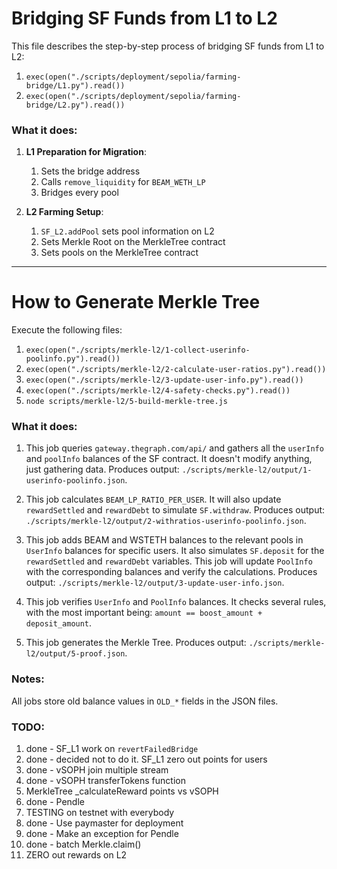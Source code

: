 # Bridging SF Funds from L1 to L2

This file describes the step-by-step process of bridging SF funds from L1 to L2:

1. `exec(open("./scripts/deployment/sepolia/farming-bridge/L1.py").read())`
2. `exec(open("./scripts/deployment/sepolia/farming-bridge/L2.py").read())`

### What it does:
1. **L1 Preparation for Migration**:
   1. Sets the bridge address
   2. Calls `remove_liquidity` for `BEAM_WETH_LP`
   3. Bridges every pool

2. **L2 Farming Setup**:
   1. `SF_L2.addPool` sets pool information on L2
   2. Sets Merkle Root on the MerkleTree contract
   3. Sets pools on the MerkleTree contract

---

# How to Generate Merkle Tree

Execute the following files:

1. `exec(open("./scripts/merkle-l2/1-collect-userinfo-poolinfo.py").read())`
2. `exec(open("./scripts/merkle-l2/2-calculate-user-ratios.py").read())`
3. `exec(open("./scripts/merkle-l2/3-update-user-info.py").read())`
4. `exec(open("./scripts/merkle-l2/4-safety-checks.py").read())`
5. `node scripts/merkle-l2/5-build-merkle-tree.js`

### What it does:
1. This job queries `gateway.thegraph.com/api/` and gathers all the `userInfo` and `poolInfo` balances of the SF contract. It doesn't modify anything, just gathering data. Produces output: `./scripts/merkle-l2/output/1-userinfo-poolinfo.json`.
   
2. This job calculates `BEAM_LP_RATIO_PER_USER`. It will also update `rewardSettled` and `rewardDebt` to simulate `SF.withdraw`. Produces output: `./scripts/merkle-l2/output/2-withratios-userinfo-poolinfo.json`.

3. This job adds BEAM and WSTETH balances to the relevant pools in `UserInfo` balances for specific users. It also simulates `SF.deposit` for the `rewardSettled` and `rewardDebt` variables. This job will update `PoolInfo` with the corresponding balances and verify the calculations. Produces output: `./scripts/merkle-l2/output/3-update-user-info.json`.

4. This job verifies `UserInfo` and `PoolInfo` balances. It checks several rules, with the most important being: `amount == boost_amount + deposit_amount`.

5. This job generates the Merkle Tree. Produces output: `./scripts/merkle-l2/output/5-proof.json`.

### Notes:
All jobs store old balance values in `OLD_*` fields in the JSON files.




### TODO:
1. done - SF_L1 work on `revertFailedBridge`
2. done - decided not to do it. SF_L1 zero out points for users
3. done - vSOPH join multiple stream
4. done - vSOPH transferTokens function 
5. MerkleTree _calculateReward points vs vSOPH
6. done - Pendle
7. TESTING on testnet with everybody
8. done - Use paymaster for deployment 
9.  done - Make an exception for Pendle
10. done - batch Merkle.claim()
11. ZERO out rewards on L2